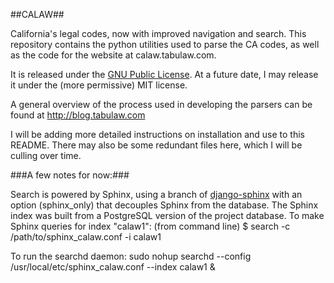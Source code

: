 ##CALAW##

California's legal codes, now with improved navigation and search.
This repository contains the python utilities used to parse the CA codes, as well as the code for the website at calaw.tabulaw.com.

It is released under the [GNU Public License](http://www.gnu.org/licenses/gpl.html).  At a future date, I may release it under the (more permissive) MIT license.

A general overview of the process used in developing the parsers can be found at http://blog.tabulaw.com

I will be adding more detailed instructions on installation and use to this README. There may also be some redundant files here, which I will be culling over time.

###A few notes for now:###

Search is powered by Sphinx, using a branch of [django-sphinx](https://github.com/xobb1t/django-sphinx/) with an option (sphinx_only) that decouples Sphinx from the database. The Sphinx index was built from a PostgreSQL version of the project database.
To make Sphinx queries for index "calaw1": (from command line) 
$ search -c /path/to/sphinx_calaw.conf -i calaw1

To run the searchd daemon:
sudo nohup searchd --config /usr/local/etc/sphinx_calaw.conf --index calaw1 &

